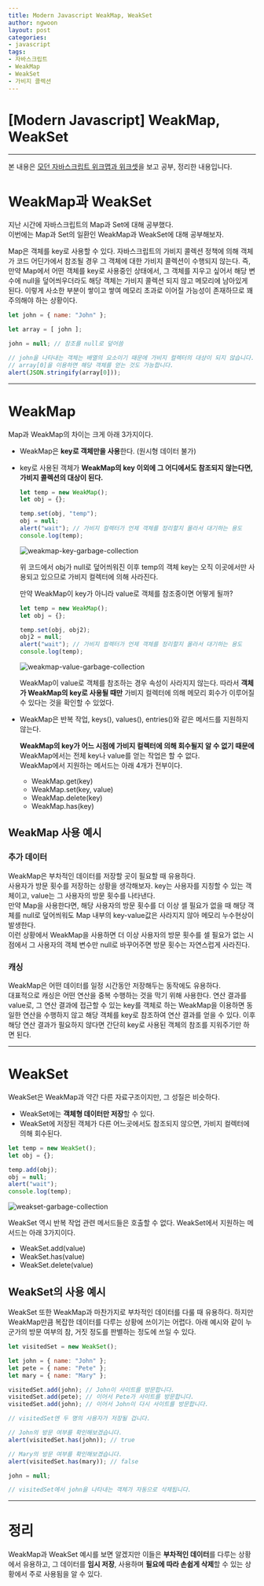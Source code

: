 ```yaml
---
title: Modern Javascript WeakMap, WeakSet
author: ngwoon
layout: post
categories:
- javascript
tags:
- 자바스크립트
- WeakMap
- WeakSet
- 가비지 콜렉션
---
```


# [Modern Javascript] WeakMap, WeakSet
- - -

본 내용은 [모던 자바스크립트 위크맵과 위크셋](https://ko.javascript.info/weakmap-weakset)을 보고 공부, 정리한 내용입니다.<br/>

# WeakMap과 WeakSet

지난 시간에 자바스크립트의 Map과 Set에 대해 공부했다.<br/>
이번에는 Map과 Set의 일환인 WeakMap과 WeakSet에 대해 공부해보자.<br/>

Map은 객체를 key로 사용할 수 있다. 자바스크립트의 가비지 콜렉션 정책에 의해 객체가 코드 어딘가에서 참조될 경우 그 객체에 대한 가비지 콜렉션이 수행되지 않는다. 즉, 만약 Map에서 어떤 객체를 key로 사용중인 상태에서, 그 객체를 지우고 싶어서 해당 변수에 null을 덮어씌우더라도  해당 객체는 가비지 콜렉션 되지 않고 메모리에 남아있게 된다. 이렇게 사소한 부분이 쌓이고 쌓여 메모리 초과로 이어질 가능성이 존재하므로 꽤 주의해야 하는 상황이다.

```jsx
let john = { name: "John" };

let array = [ john ];

john = null; // 참조를 null로 덮어씀

// john을 나타내는 객체는 배열의 요소이기 때문에 가비지 컬렉터의 대상이 되지 않습니다.
// array[0]을 이용하면 해당 객체를 얻는 것도 가능합니다.
alert(JSON.stringify(array[0]));
```

---

# WeakMap

Map과 WeakMap의 차이는 크게 아래 3가지이다.<br/>
- WeakMap은 **key로 객체만을 사용**한다. (원시형 데이터 불가)
- key로 사용된 객체가 **WeakMap의 key 이외에 그 어디에서도 참조되지 않는다면, 가비지 콜렉션의 대상이 된다.**

    ```jsx
    let temp = new WeakMap();
    let obj = {};

    temp.set(obj, "temp");
    obj = null;
    alert("wait"); // 가비지 컬렉터가 언제 객체를 정리할지 몰라서 대기하는 용도
    console.log(temp);
    ```

    ![weakmap-key-garbage-collection](/assets/images/post/Javascript/WeakMap과%20WeakSet/weakmap-key-garbage-collection.png)

    위 코드에서 obj가 null로 덮어씌워진 이후 temp의 객체 key는 오직 이곳에서만 사용되고 있으므로 가비지 컬렉터에 의해 사라진다.

    만약 WeakMap이 key가 아니라 value로 객체를 참조중이면 어떻게 될까?

    ```jsx
    let temp = new WeakMap();
    let obj = {};

    temp.set(obj, obj2);
    obj2 = null;
    alert("wait"); // 가비지 컬렉터가 언제 객체를 정리할지 몰라서 대기하는 용도
    console.log(temp);
    ```

    ![weakmap-value-garbage-collection](/assets/images/post/Javascript/WeakMap과%20WeakSet/weakmap-value-garbage-collection.png)

    WeakMap이 value로 객체를 참조하는 경우 속성이 사라지지 않는다. 따라서 **객체가 WeakMap의 key로 사용될 때만** 가비지 컬렉터에 의해 메모리 회수가 이루어질 수 있다는 것을 확인할 수 있었다.

- WeakMap은 반복 작업, keys(), values(), entries()와 같은 메서드를 지원하지 않는다.

    **WeakMap의 key가 어느 시점에 가비지 컬렉터에 의해 회수될지 알 수 없기 때문에** WeakMap에서는 전체 key나 value를 얻는 작업은 할 수 없다.<br/>
    WeakMap에서 지원하는 메서드는 아래 4개가 전부이다.<br/>
    - WeakMap.get(key)
    - WeakMap.set(key, value)
    - WeakMap.delete(key)
    - WeakMap.has(key)

## WeakMap 사용 예시

### 추가 데이터

WeakMap은 부차적인 데이터를 저장할 곳이 필요할 때 유용하다.<br/>
사용자가 방문 횟수를 저장하는 상황을 생각해보자. key는 사용자를 지칭할 수 있는 객체이고, value는 그 사용자의 방문 횟수를 나타낸다.<br/>
만약 Map을 사용한다면, 해당 사용자의 방문 횟수를 더 이상 셀 필요가 없을 때 해당 객체를 null로 덮어씌워도 Map 내부의 key-value값은 사라지지 않아 메모리 누수현상이 발생한다.<br/>
이런 상황에서 WeakMap을 사용하면 더 이상 사용자의 방문 횟수를 셀 필요가 없는 시점에서 그 사용자의 객체 변수만 null로 바꾸어주면 방문 횟수는 자연스럽게 사라진다.

### 캐싱

WeakMap은 어떤 데이터를 일정 시간동안 저장해두는 동작에도 유용하다.<br/>
대표적으로 캐싱은 어떤 연산을 중복 수행하는 것을 막기 위해 사용한다. 연산 결과를 value로, 그 연산 결과에 접근할 수 있는 key를 객체로 하는 WeakMap을 이용하면 동일한 연산을 수행하지 않고 해당 객체를 key로 참조하여 연산 결과를 얻을 수 있다. 이후 해당 연산 결과가 필요하지 않다면 간단히 key로 사용된 객체의 참조를 지워주기만 하면 된다.

---

# WeakSet

WeakSet은 WeakMap과 약간 다른 자료구조이지만, 그 성질은 비슷하다.<br/>
- WeakSet에는 **객체형 데이터만 저장**할 수 있다.
- WeakSet에 저장된 객체가 다른 어느곳에서도 참조되지 않으면, 가비지 컬렉터에 의해 회수된다.

```jsx
let temp = new WeakSet();
let obj = {};

temp.add(obj);
obj = null;
alert("wait");
console.log(temp);
```

![weakset-garbage-collection](/assets/images/post/Javascript/WeakMap과%20WeakSet/weakset-garbage-collection.png)

WeakSet 역시 반복 작업 관련 메서드들은 호출할 수 없다. WeakSet에서 지원하는 메서드는 아래 3가지이다.<br/>
- WeakSet.add(value)
- WeakSet.has(value)
- WeakSet.delete(value)

## WeakSet의 사용 예시

WeakSet 또한 WeakMap과 마찬가지로 부차적인 데이터를 다룰 때 유용하다. 하지만 WeakMap만큼 복잡한 데이터를 다루는 상황에 쓰이기는 어렵다. 아래 예시와 같이 누군가의 방문 여부의 참, 거짓 정도를 판별하는 정도에 쓰일 수 있다.

```jsx
let visitedSet = new WeakSet();

let john = { name: "John" };
let pete = { name: "Pete" };
let mary = { name: "Mary" };

visitedSet.add(john); // John이 사이트를 방문합니다.
visitedSet.add(pete); // 이어서 Pete가 사이트를 방문합니다.
visitedSet.add(john); // 이어서 John이 다시 사이트를 방문합니다.

// visitedSet엔 두 명의 사용자가 저장될 겁니다.

// John의 방문 여부를 확인해보겠습니다.
alert(visitedSet.has(john)); // true

// Mary의 방문 여부를 확인해보겠습니다.
alert(visitedSet.has(mary)); // false

john = null;

// visitedSet에서 john을 나타내는 객체가 자동으로 삭제됩니다.
```

---

# 정리

WeakMap과 WeakSet 예시를 보면 알겠지만 이들은 **부차적인 데이터**를 다루는 상황에서 유용하고, 그 데이터를 **임시 저장**, 사용하며 **필요에 따라 손쉽게 삭제**할 수 있는 상황에서 주로 사용됨을 알 수 있다.